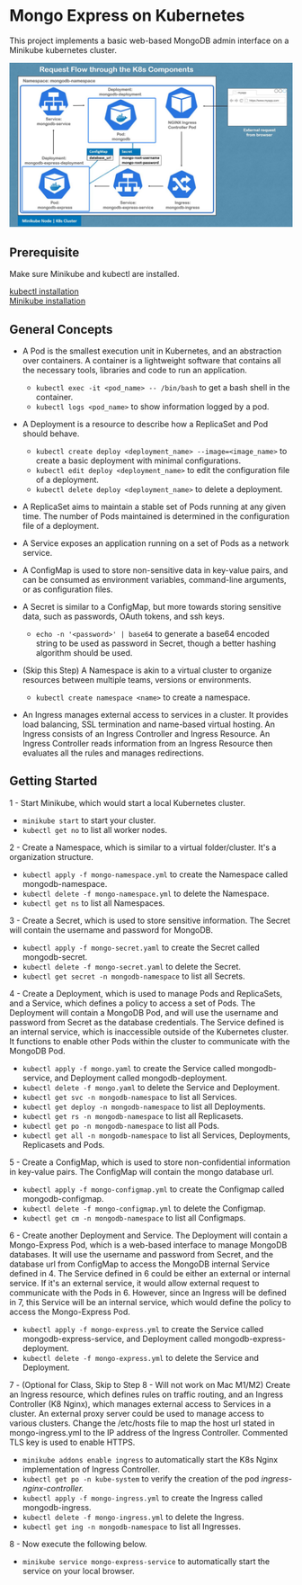 # Mongo Express on Kubernetes

This project implements a basic web-based MongoDB admin interface on a Minikube kubernetes cluster.

![](static/k8-flow.jpg)

## Prerequisite

Make sure Minikube and kubectl are installed.

[kubectl installation](https://kubernetes.io/docs/tasks/tools/install-kubectl/)  
[Minikube installation](https://minikube.sigs.k8s.io/docs/start/)

## General Concepts

- A Pod is the smallest execution unit in Kubernetes, and an abstraction over containers. A container is a lightweight software that contains all the necessary tools, libraries and code to run an application.

  - `kubectl exec -it <pod_name> -- /bin/bash` to get a bash shell in the container.
  - `kubectl logs <pod_name>` to show information logged by a pod.

- A Deployment is a resource to describe how a ReplicaSet and Pod should behave.

  - `kubectl create deploy <deployment_name> --image=<image_name>` to create a basic deployment with minimal configurations.
  - `kubectl edit deploy <deployment_name>` to edit the configuration file of a deployment.
  - `kubectl delete deploy <deployment_name>` to delete a deployment.

- A ReplicaSet aims to maintain a stable set of Pods running at any given time. The number of Pods maintained is determined in the configuration file of a deployment.

- A Service exposes an application running on a set of Pods as a network service.

- A ConfigMap is used to store non-sensitive data in key-value pairs, and can be consumed as environment variables, command-line arguments, or as configuration files.

- A Secret is similar to a ConfigMap, but more towards storing sensitive data, such as passwords, OAuth tokens, and ssh keys.

  - `echo -n '<password>' | base64` to generate a base64 encoded string to be used as password in Secret, though a better hashing algorithm should be used.

- (Skip this Step) A Namespace is akin to a virtual cluster to organize resources between multiple teams, versions or environments.

  - `kubectl create namespace <name>` to create a namespace.

- An Ingress manages external access to services in a cluster. It provides load balancing, SSL termination and name-based virtual hosting. An Ingress consists of an Ingress Controller and Ingress Resource. An Ingress Controller reads information from an Ingress Resource then evaluates all the rules and manages redirections.

## Getting Started

1 - Start Minikube, which would start a local Kubernetes cluster.

- `minikube start` to start your cluster.
- `kubectl get no` to list all worker nodes.

2 - Create a Namespace, which is similar to a virtual folder/cluster. It's a organization structure.

- `kubectl apply -f mongo-namespace.yml` to create the Namespace called mongodb-namespace.
- `kubectl delete -f mongo-namespace.yml` to delete the Namespace.
- `kubectl get ns` to list all Namespaces.

3 - Create a Secret, which is used to store sensitive information. The Secret will contain the username and password for MongoDB.

- `kubectl apply -f mongo-secret.yaml` to create the Secret called mongodb-secret.
- `kubectl delete -f mongo-secret.yaml` to delete the Secret.
- `kubectl get secret -n mongodb-namespace` to list all Secrets.

4 - Create a Deployment, which is used to manage Pods and ReplicaSets, and a Service, which defines a policy to access a set of Pods. The Deployment will contain a MongoDB Pod, and will use the username and password from Secret as the database credentials. The Service defined is an internal service, which is inaccessible outside of the Kubernetes cluster. It functions to enable other Pods within the cluster to communicate with the MongoDB Pod.

- `kubectl apply -f mongo.yaml` to create the Service called mongodb-service, and Deployment called mongodb-deployment.
- `kubectl delete -f mongo.yaml` to delete the Service and Deployment.
- `kubectl get svc -n mongodb-namespace` to list all Services.
- `kubectl get deploy -n mongodb-namespace` to list all Deployments.
- `kubectl get rs -n mongodb-namespace` to list all Replicasets.
- `kubectl get po -n mongodb-namespace` to list all Pods.
- `kubectl get all -n mongodb-namespace` to list all Services, Deployments, Replicasets and Pods.

5 - Create a ConfigMap, which is used to store non-confidential information in key-value pairs. The ConfigMap will contain the mongo database url.

- `kubectl apply -f mongo-configmap.yml` to create the Configmap called mongodb-configmap.
- `kubectl delete -f mongo-configmap.yml` to delete the Configmap.
- `kubectl get cm -n mongodb-namespace` to list all Configmaps.

6 - Create another Deployment and Service. The Deployment will contain a Mongo-Express Pod, which is a web-based interface to manage MongoDB databases. It will use the username and password from Secret, and the database url from ConfigMap to access the MongoDB internal Service defined in 4. The Service defined in 6 could be either an external or internal service. If it's an external service, it would allow external request to communicate with the Pods in 6. However, since an Ingress will be defined in 7, this Service will be an internal service, which would define the policy to access the Mongo-Express Pod.

- `kubectl apply -f mongo-express.yml` to create the Service called mongodb-express-service, and Deployment called mongodb-express-deployment.
- `kubectl delete -f mongo-express.yml` to delete the Service and Deployment.

7 - (Optional for Class, Skip to Step 8 - Will not work on Mac M1/M2) Create an Ingress resource, which defines rules on traffic routing, and an Ingress Controller (K8 Nginx), which manages external access to Services in a cluster. An external proxy server could be used to manage access to various clusters. Change the /etc/hosts file to map the host url stated in mongo-ingress.yml to the IP address of the Ingress Controller. Commented TLS key is used to enable HTTPS.

- `minikube addons enable ingress` to automatically start the K8s Nginx implementation of Ingress Controller.
- `kubectl get po -n kube-system` to verify the creation of the pod _ingress-nginx-controller._
- `kubectl apply -f mongo-ingress.yml` to create the Ingress called mongodb-ingress.
- `kubectl delete -f mongo-ingress.yml` to delete the Ingress.
- `kubectl get ing -n mongodb-namespace` to list all Ingresses.

8 - Now execute the following below.

- `minikube service mongo-express-service` to automatically start the service on your local browser.
